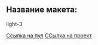 ## Название макета:
light-3

[Ссылка на пул](https://github.com/Gnom204/movies-explorer-frontend/pull/10) 
[ССылка на проект](https://dipgnom.nomoreparties.sbs)
